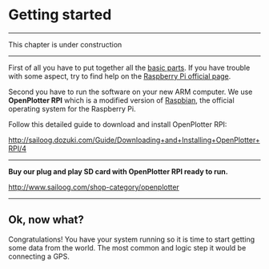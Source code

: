 # Getting started

---

This chapter is under construction

---

First of all you have to put together all the [basic parts](required.md). If you have trouble with some aspect, try to find help on the [Raspberry Pi official page](https://www.raspberrypi.org/help/).

Second you have to run the software on your new ARM computer. We use **OpenPlotter RPI** which is a modified version of [Raspbian](https://www.raspbian.org/), the official operating system for the Raspberry Pi.

Follow this detailed guide to download and install OpenPlotter RPI:

http://sailoog.dozuki.com/Guide/Downloading+and+Installing+OpenPlotter+RPI/4

---

**Buy our plug and play SD card with OpenPlotter RPI ready to run.**

http://www.sailoog.com/shop-category/openplotter

---

## Ok, now what?

Congratulations! You have your system running so it is time to start getting some data from the world. The most common and logic step it would be connecting a GPS.
